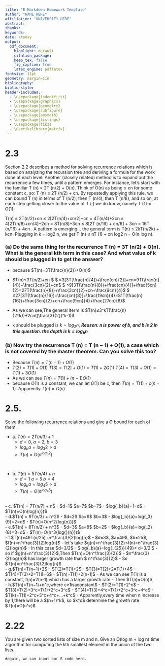 ```yaml
---
title: "R Markdown Homework Template"
author: "NAME HERE"
affiliation: "UNIVERSITY HERE"
abstract:
thanks:
keywords:
date: \today
output:
  pdf_document:
    highlight: default
    citation_package:
    keep_tex: false
    fig_caption: true
    latex_engine: pdflatex
fontsize: 11pt
geometry: margin=1in
bibliography:
biblio-style:
header-includes:
  - \usepackage{indentfirst}
  - \usepackage{graphicx}
  - \usepackage{geometry}
  - \usepackage{subfigure}
  - \usepackage{amsmath}
  - \usepackage{listings}
  - \usepackage{tikz}
  - \usetikzlibrary{matrix}
---
```


# 2.3

Section 2.2 describes a method for solving recurrence relations which is based on analyzing the recursion tree and deriving a formula for the work done at each level. Another (closely related) method is to expand out the recurrence a few times, until a pattern emerges. For instance, let’s start with the familiar T (n) = 2T (n/2) + O(n). Think of O(n) as being ≤ cn for some constant c, so: T (n) ≤ 2T (n/2) + cn. By repeatedly applying this rule, we can bound T (n) in terms of T (n/2), then T (n/4), then T (n/8), and so on, at each step getting closer to the value of T (·) we do know, namely T (1) = O(1).

T(n) ≤ 2T(n/2)+cn
≤ 2[2T(n/4)+cn/2]+cn = 4T(n/4)+2cn ≤ 4[2T(n/8)+cn/4]+2cn = 8T(n/8)+3cn
≤ 8[2T (n/16) + cn/8] + 3cn = 16T (n/16) + 4cn
.
A pattern is emerging... the general term is
T(n) ≤ 2kT(n/2k) + kcn. Plugging in k = log2 n, we get T (n) ≤ nT (1) + cn log2 n = O(n log n).

### (a) Do the same thing for the recurrence T (n) = 3T (n/2) + O(n). What is the general kth term in this case? And what value of k should be plugged in to get the answer?

- because $T(n)=3T(\frac{n}{2})+O(n)$

- $T(n)≤3T(n/2)+cn $
 $ ≤3[3T(\frac{n}{4})+\frac{cn}{2}]+cn=9T(\frac{n}{4})+\frac{3cn}{2}+cn$
  $ ≤9[3T(\frac{n}{8})+\frac{cn}{4}]+\frac{5cn}{2}=27T(\frac{n}{8})+\frac{3cn}{2}+cn+\frac{9cn}{4}$
  $ ≤27[3T(\frac{n}{16})+\frac{cn}{8}]+\frac{19cn}{4}=81T(\frac{n}{16})+\frac{3cn}{2}+cn+\frac{9cn}{4}+\frac{27cn}{8}$

- As we can see,The general Iterm is
$T(n)≤3^kT(\frac{n}{2^k})+2cn((\frac{3}{2})^k-1)$
- k should be plugged is
$k=log{_2}{n}$, ***Reason: n is power of b, and b is 2 in this question. the depth is $k=log{_b}{n}$***
### (b) Now try the recurrence T (n) = T (n − 1) + O(1), a case which is not covered by the master theorem. Can you solve this too?
- Because $T(n)=T(n-1)+O(1)$
- $T(2)=T(1)+ O(1)$
  $T(3)=T(2)+ O(1)=T(1)+ 2O(1)$
$T(4)=T(3)+ O(1)=T(1)+ 3O(1)$
- As we can see $T(n)=T(1)+ (n-1)O(1)$
- because $O(1)$ is a constant, we can let $O(1)$ be $c$, then $T(n)=T(1)+c(n-1)$. Apparently $T(n)=O(n)$

# 2.5.

Solve the following recurrence relations and give a Θ bound for each of them.

- a. $T(n) = 2T(n/3) + 1$
  - $d=0$, $a=2$, $b=3$
  - $log{_b}{a}=log{_3}{2}>d$
  - $T(n)=O(n^{log{_3}{2}})$
<br />

- b. $T(n) = 5T(n/4) + n$
  - $d=1$ $a=5$ $b=4$
  - $log{_b}{a}=log{_4}{5}>d$
  - $T(n)=O(n^{log{_4}{5}})$
<br />
- c.    $T(n) = 7T(n/7) + n$
  - $d=1$ $a=7$ $b=7$
  - $log{_b}{a}=1=d$
  - $T(n)=O(n{log{n}})$
<br />
- d.$T(n) = 9T(n/3) + n^2$
  - $d=2$ $a=9$ $b=3$
  - $log{_b}{a}=log{_3}{9}=2=d$
  - $T(n)=O(n^2{log{n}})$
<br />
- e.$T(n) = 8T(n/2) + n^3$
  - $d=3$ $a=8$ $b=2$
  - $log{_b}{a}=log{_2}{8}=3=d$
  - $T(n)=O(n^3{log{}{n}})$
<br />
- f.$T(n)=49T(n/25)+n^\frac{3}{2}log{n}$
  - $d=3$, $a=49$, $b=25$, $f(n)=n^\frac{3}{2}log{n}$ 
  - let's take $g(n)=n^\frac{3}{2}≤f(n)=n^\frac{3}{2}log{n}$
  - In this case $d=3/2$
  - $log{_b}{a}=log{_{25}}{49}< d=3/2 $
  - so if $g(n)=n^\frac{3}{2}$,Then $T(n)=O(n^\frac{3}{2})$
  - $n^\frac{3}{2}log{n}$ has larger growth rate than $ n^\frac{3}{2}$
  - So $T(n)=n^\frac{3}{2}log{n}$
<br />
- g.$T(n)=T(n−1)+2$
  - $T(2)=T(1)+2$
  - $T(3)=T(2)+2=T(1)+4$ 
  - $T(4)=T(3)+2=T(1)+6$
  - $T(n)=T(1)+2(n-1)$
  - As we can see T(1) is a constant, f(n)=2(n-1) which has a larger growth rate
  - Then $T(n)=O(n)$
<br />
- h.$T(n)=T(n−1)+n^c,where c≥1isaconstant$
- $T(2)=T(1)+2^c$
- $T(3)=T(2)+3^c=T(1)+2^c+3^c$
- $T(4)=T(3)+4^c=T(1)+2^c+3^c+4^c$
- $T(k)=T(1)+2^c+3^c+4^c+...+k^c$
- Apparently,every time when n increase by 1,there will be a $(n+1)^k$, so $k^c$ determine the growth rate $T(n)=O(n^c)$
<br />

# 2.22

You are given two sorted lists of size m and n. Give an O(log m + log n) time algorithm for computing the kth smallest element in the union of the two lists.

```{r tidy = TRUE, message = FALSE, warning = FALSE, error = FALSE}
#again, we can input our R code here.
```
